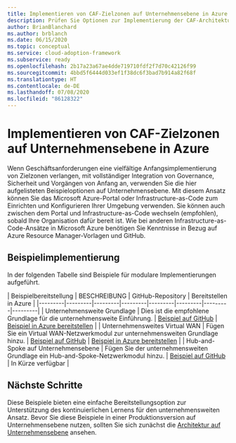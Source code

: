 ```yaml
---
title: Implementieren von CAF-Zielzonen auf Unternehmensebene in Azure
description: Prüfen Sie Optionen zur Implementierung der CAF-Architektur auf Unternehmensebene.
author: BrianBlanchard
ms.author: brblanch
ms.date: 06/15/2020
ms.topic: conceptual
ms.service: cloud-adoption-framework
ms.subservice: ready
ms.openlocfilehash: 2b17a23a67ae4dde719710fdf2f7d70c42126f99
ms.sourcegitcommit: 4bbd5f6444d033ef1f38dc6f3bad7b914a82f68f
ms.translationtype: HT
ms.contentlocale: de-DE
ms.lasthandoff: 07/08/2020
ms.locfileid: "86128322"
---
```

# <a name="implement-caf-enterprise-scale-landing-zones-in-azure"></a>Implementieren von CAF-Zielzonen auf Unternehmensebene in Azure

Wenn Geschäftsanforderungen eine vielfältige Anfangsimplementierung von Zielzonen verlangen, mit vollständiger Integration von Governance, Sicherheit und Vorgängen von Anfang an, verwenden Sie die hier aufgelisteten Beispieloptionen auf Unternehmensebene. Mit diesem Ansatz können Sie das Microsoft Azure-Portal oder Infrastructure-as-Code zum Einrichten und Konfigurieren Ihrer Umgebung verwenden. Sie können auch zwischen dem Portal und Infrastructure-as-Code wechseln (empfohlen), sobald Ihre Organisation dafür bereit ist. Wie bei anderen Infrastructure-as-Code-Ansätze in Microsoft Azure benötigen Sie Kenntnisse in Bezug auf Azure Resource Manager-Vorlagen und GitHub.

## <a name="example-implementation"></a>Beispielimplementierung

In der folgenden Tabelle sind Beispiele für modulare Implementierungen aufgeführt.

| Beispielbereitstellung  | BESCHREIBUNG  | GitHub-Repository | Bereitstellen in Azure |
|---------|---------|---------|---------|---------|---------|---------|---------|
| Unternehmensweite Grundlage | Dies ist die empfohlene Grundlage für die unternehmensweite Einführung. | [Beispiel auf GitHub](https://github.com/Azure/Enterprise-Scale/blob/main/docs/reference/wingtip/README.md) | [Beispiel in Azure bereitstellen](https://ms.portal.azure.com/?feature.customportal=false#create/Microsoft.Template/uri/https%3A%2F%2Fraw.githubusercontent.com%2FAzure%2FAzOps%2Fmain%2Ftemplate%2Fux-foundation.json) |
| Unternehmensweites Virtual WAN | Fügen Sie ein Virtual WAN-Netzwerkmodul zur unternehmensweiten Grundlage hinzu. | [Beispiel auf GitHub](https://github.com/Azure/Enterprise-Scale/blob/main/docs/reference/contoso/Readme.md) | [Beispiel in Azure bereitstellen](https://ms.portal.azure.com/?feature.customportal=false#create/Microsoft.Template/uri/https%3A%2F%2Fraw.githubusercontent.com%2FAzure%2FAzOps%2Fmain%2Ftemplate%2Fux-vwan.json) |
| Hub-and-Spoke auf Unternehmensebene | Fügen Sie der unternehmensweiten Grundlage ein Hub-and-Spoke-Netzwerkmodul hinzu. | [Beispiel auf GitHub](https://github.com/Azure/Enterprise-Scale/blob/main/docs/reference/adventureworks/README.md) | <!-- [Deploy example to Azure](https://portal.azure.com/#create/Microsoft.Template/uri/https%3A%2F%2Fraw.githubusercontent.com%2Fkrnese%2FAzureDeploy%2Fmaint%2FARM%2Fdeployments%2Fe2e.json) --> In Kürze verfügbar |

## <a name="next-steps"></a>Nächste Schritte

Diese Beispiele bieten eine einfache Bereitstellungsoption zur Unterstützung des kontinuierlichen Lernens für den unternehmensweiten Ansatz. Bevor Sie diese Beispiele in einer Produktionsversion auf Unternehmensebene nutzen, sollten Sie sich zunächst die [Architektur auf Unternehmensebene](./architecture.md) ansehen.

